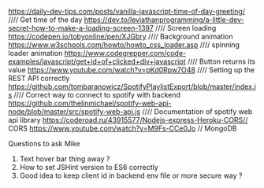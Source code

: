 https://daily-dev-tips.com/posts/vanilla-javascript-time-of-day-greeting/ //// Get time of the day
https://dev.to/leviathanprogramming/a-little-dev-secret-how-to-make-a-loading-screen-1397 //// Screen loading
https://codepen.io/tobyonline/pen/XJGbry //// Background animation
https://www.w3schools.com/howto/howto_css_loader.asp //// spinning loader animation
https://www.codegrepper.com/code-examples/javascript/get+id+of+clicked+div+javascript //// Button returns its value
https://www.youtube.com/watch?v=pKd0Rpw7O48 //// Setting up the REST API correctly
https://github.com/tombaranowicz/SpotifyPlaylistExport/blob/master/index.js //// Correct way to connect to spotify with backend
https://github.com/thelinmichael/spotify-web-api-node/blob/master/src/spotify-web-api.js //// Documentation of spotify web api library
https://coderoad.ru/43915577/Nodejs-express-Heroku-CORS// CORS
https://www.youtube.com/watch?v=M9Fs-CCe0Jo // MongoDB




Questions to ask Mike

1. Text hover bar thing away ?
2. How to set JSHint version to ES6 correctly
3. Good idea to keep client id in backend env file or more secure way ?